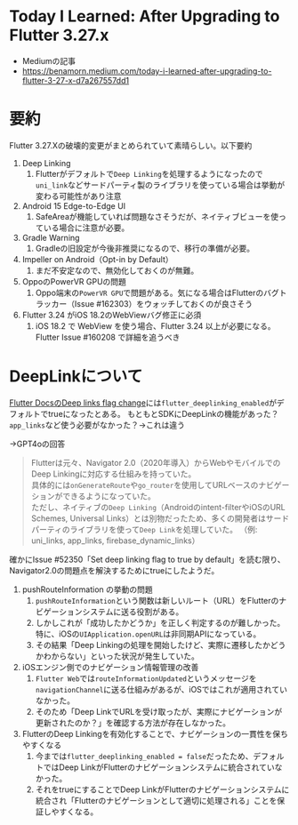 # Today I Learned: After Upgrading to Flutter 3.27.x
- Mediumの記事
- https://benamorn.medium.com/today-i-learned-after-upgrading-to-flutter-3-27-x-d7a267557dd1

# 要約
Flutter 3.27.Xの破壊的変更がまとめられていて素晴らしい。以下要約

1. Deep Linking
   1. Flutterがデフォルトで`Deep Linking`を処理するようになったので`uni_link`などサードパーティ製のライブラリを使っている場合は挙動が変わる可能性があり注意
2. Android 15 Edge-to-Edge UI
   1. SafeAreaが機能していれば問題なさそうだが、ネイティブビューを使っている場合に注意が必要。
3. Gradle Warning
   1. Gradleの旧設定が今後非推奨になるので、移行の準備が必要。
4. Impeller on Android（Opt-in by Default）
   1. まだ不安定なので、無効化しておくのが無難。
5. OppoのPowerVR GPUの問題
   1. Oppo端末の`PowerVR GPU`で問題がある。気になる場合はFlutterのバグトラッカー（Issue #162303）をウォッチしておくのが良さそう
6. Flutter 3.24 がiOS 18.2のWebViewバグ修正に必須
   1. iOS 18.2 で WebView を使う場合、Flutter 3.24 以上が必要になる。Flutter Issue #160208 で詳細を追うべき

# DeepLinkについて
[Flutter DocsのDeep links flag change](https://docs.flutter.dev/release/breaking-changes/deep-links-flag-change?source=post_page-----d7a267557dd1---------------------------------------)には`flutter_deeplinking_enabled`がデフォルトでtrueになったとある。
もともとSDKにDeepLinkの機能があった？`app_links`など使う必要がなかった？→これは違う

→GPT4oの回答
> Flutterは元々、Navigator 2.0（2020年導入）からWebやモバイルでのDeep Linkingに対応する仕組みを持っていた。  
具体的には`onGenerateRoute`や`go_router`を使用してURLベースのナビゲーションができるようになっていた。  
ただし、ネイティブの`Deep Linking`（Androidのintent-filterやiOSのURL Schemes, Universal Links）とは別物だったため、多くの開発者はサードパーティのライブラリを使って`Deep Link`を処理していた。
（例: uni_links, app_links, firebase_dynamic_links）

確かにIssue #52350「Set deep linking flag to true by default」を読む限り、Navigator2.0の問題点を解決するためにtrueにしたようだ。

1. pushRouteInformation の挙動の問題
   1. `pushRouteInformation`という関数は新しいルート（URL）をFlutterのナビゲーションシステムに送る役割がある。
   2. しかしこれが「成功したかどうか」を正しく判定するのが難しかった。特に、iOSの`UIApplication.openURL`は非同期APIになっている。
   3. その結果「Deep Linkingの処理を開始したけど、実際に遷移したかどうかわからない」といった状況が発生していた。
2. iOSエンジン側でのナビゲーション情報管理の改善
   1. `Flutter Web`では`routeInformationUpdated`というメッセージを`navigationChannel`に送る仕組みがあるが、iOSではこれが適用されていなかった。
   2. そのため「Deep LinkでURLを受け取ったが、実際にナビゲーションが更新されたのか？」を確認する方法が存在しなかった。
3. FlutterのDeep Linkingを有効化することで、ナビゲーションの一貫性を保ちやすくなる
   1. 今までは`flutter_deeplinking_enabled = false`だったため、デフォルトではDeep LinkがFlutterのナビゲーションシステムに統合されていなかった。
   2. それをtrueにすることでDeep LinkがFlutterのナビゲーションシステムに統合され「Flutterのナビゲーションとして適切に処理される」ことを保証しやすくなる。
